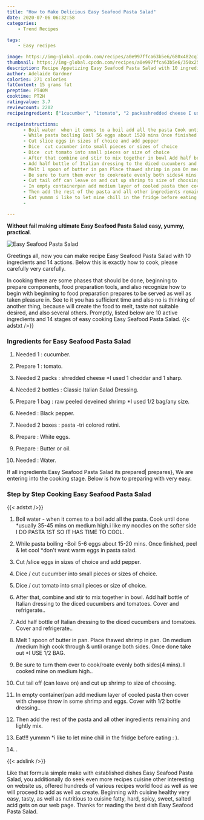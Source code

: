 ```yaml
---
title: "How to Make Delicious Easy Seafood Pasta Salad"
date: 2020-07-06 06:32:58
categories:
    - Trend Recipes
    
tags:
    - Easy recipes

image: https://img-global.cpcdn.com/recipes/a0e997ffca63b5e6/680x482cq70/easy-seafood-pasta-salad-recipe-main-photo.jpg
thumbnail: https://img-global.cpcdn.com/recipes/a0e997ffca63b5e6/350x250cq70/easy-seafood-pasta-salad-recipe-main-photo.jpg
description: Recipe Appetizing Easy Seafood Pasta Salad with 10 ingredients and 14 stages of easy cooking.
author: Adelaide Gardner
calories: 271 calories
fatContent: 15 grams fat
preptime: PT40M
cooktime: PT2H
ratingvalue: 3.7
reviewcount: 2202
recipeingredient: ["1cucumber", "1tomato", "2 packsshredded cheese I used 1 cheddar and 1 sharp", "2 bottlesClassic Italian Salad Dressing", "1 bagraw peeled deveined shrimp I used 12 bagany size", "Black pepper", "2 boxespasta tri colored rotini", "White eggs", "Butter or oil", "Water"]

recipeinstructions: 
      - Boil water  when it comes to a boil add all the pasta Cook until done usually 3545 mins on medium highi like my noodles on the softer side I DO PASTA 1ST SO IT HAS TIME TO COOL 
      - While pasta boiling Boil 56 eggs about 1520 mins Once finished peel  let cool dont want warm eggs in pasta salad 
      - Cut slice eggs in sizes of choice and add pepper 
      - Dice  cut cucumber into small pieces or sizes of choice 
      - Dice  cut tomato into small pieces or size of choice 
      - After that combine and stir to mix together in bowl Add half bottle of Italian dressing to the diced cucumbers and tomatoes Cover and refrigerate 
      - Add half bottle of Italian dressing to the diced cucumbers and tomatoes Cover and refrigerate 
      - Melt 1 spoon of butter in pan Place thawed shrimp in pan On medium medium high cook through  until orange both sides Once done take out I USE 12 BAG 
      - Be sure to turn them over to cookroate evenly both sides4 mins I cooked mine on medium high 
      - Cut tail off can leave on and cut up shrimp to size of choosing 
      - In empty containerpan add medium layer of cooled pasta then cover with cheese throw in some shrimp and eggs Cover with 12 bottle dressing 
      - Then add the rest of the pasta and all other ingredients remaining and lightly mix 
      - Eat yummm i like to let mine chill in the fridge before eating   
      - 

---
```




**Without fail making ultimate Easy Seafood Pasta Salad easy, yummy, practical**. 


![Easy Seafood Pasta Salad](https://img-global.cpcdn.com/recipes/a0e997ffca63b5e6/680x482cq70/easy-seafood-pasta-salad-recipe-main-photo.jpg "Easy Seafood Pasta Salad")




Greetings all, now you can make recipe Easy Seafood Pasta Salad with 10 ingredients and 14 actions. Below this is exactly how to cook, please carefully very carefully.

In cooking there are some phases that should be done, beginning to prepare components, food preparation tools, and also recognize how to begin with beginning to food preparation prepares to be served as well as taken pleasure in. See to it you has sufficient time and also no is thinking of another thing, because will create the food to melt, taste not suitable desired, and also several others. Promptly, listed below are 10 active ingredients and 14 stages of easy cooking Easy Seafood Pasta Salad.
{{< adstxt />}}

### Ingredients for Easy Seafood Pasta Salad


1. Needed 1 : cucumber.

1. Prepare 1 : tomato.

1. Needed 2 packs : shredded cheese *I used 1 cheddar and 1 sharp.

1. Needed 2 bottles : Classic Italian Salad Dressing.

1. Prepare 1 bag : raw peeled deveined shrimp *I used 1/2 bag/any size.

1. Needed  : Black pepper.

1. Needed 2 boxes : pasta -tri colored rotini.

1. Prepare  : White eggs.

1. Prepare  : Butter or oil.

1. Needed  : Water.



If all ingredients Easy Seafood Pasta Salad its prepared| prepares}, We are entering into the cooking stage. Below is how to preparing with very easy.

### Step by Step Cooking Easy Seafood Pasta Salad

{{< adstxt />}}


1. Boil water - when it comes to a boil add all the pasta. Cook until done *usually 35-45 mins on medium high.i like my noodles on the softer side I DO PASTA 1ST SO IT HAS TIME TO COOL.



1. While pasta boiling -Boil 5-6 eggs about 15-20 mins. Once finished, peel &amp; let cool *don&#39;t want warm eggs in pasta salad.



1. Cut /slice eggs in sizes of choice and add pepper.



1. Dice / cut cucumber into small pieces or sizes of choice.



1. Dice / cut tomato into small pieces or size of choice.



1. After that, combine and stir to mix together in bowl. Add half bottle of Italian dressing to the diced cucumbers and tomatoes. Cover and refrigerate..



1. Add half bottle of Italian dressing to the diced cucumbers and tomatoes. Cover and refrigerate..



1. Melt 1 spoon of butter in pan. Place thawed shrimp in pan. On medium /medium high cook through &amp; until orange both sides. Once done take out *I USE 1/2 BAG.



1. Be sure to turn them over to cook/roate evenly both sides(4 mins). I cooked mine on medium high..



1. Cut tail off (can leave on) and cut up shrimp to size of choosing.



1. In empty container/pan add medium layer of cooled pasta then cover with cheese throw in some shrimp and eggs. Cover with 1/2 bottle dressing..



1. Then add the rest of the pasta and all other ingredients remaining and lightly mix.



1. Eat!!! yummm *i like to let mine chill in the fridge before eating : ).



1. .





{{< adslink />}}

Like that formula simple make with established dishes Easy Seafood Pasta Salad, you additionally do seek even more recipes cuisine other interesting on website us, offered hundreds of various recipes world food as well as we will proceed to add as well as create. Beginning with cuisine healthy very easy, tasty, as well as nutritious to cuisine fatty, hard, spicy, sweet, salted acid gets on our web page. Thanks for reading the best dish Easy Seafood Pasta Salad.
